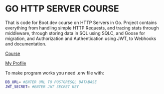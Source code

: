 # GO HTTP SERVER COURSE

That is code for Boot.dev course on HTTP Servers in Go. Project contains everything from handling simple HTTP Requests, and tracing stats through middleware, through storing data in SQL using SQLC, and Goose for migration, and Authorization and Authentication using JWT, to Webhooks and documentation.

[Course](https://www.boot.dev/courses/learn-http-servers-golang)

[My Profile](https://www.boot.dev/u/widua)

To make program works you need .env file with:
```sh
DB_URL= #ENTER URL TO POSTGRESQL DATABASE 
JWT_SECRET= #ENTER JWT SECRET KEY 
```
